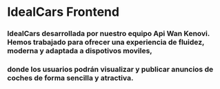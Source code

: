 # IdealCars Frontend
### IdealCars desarrollada por nuestro equipo Api Wan Kenovi. Hemos trabajado para ofrecer una experiencia de fluidez, moderna y adaptada a dispotivos moviles,
### donde los usuarios podrán visualizar y publicar anuncios de coches de forma sencilla y atractiva.
